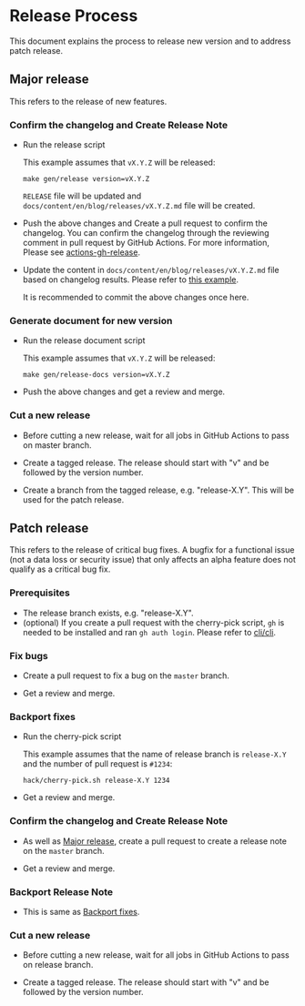 # Release Process
This document explains the process to release new version and to address patch release.

## Major release
This refers to the release of new features.

### Confirm the changelog and Create Release Note
- Run the release script

  This example assumes that `vX.Y.Z` will be released:
  ```shell
  make gen/release version=vX.Y.Z
  ````

  `RELEASE` file will be updated and `docs/content/en/blog/releases/vX.Y.Z.md` file will be created.

- Push the above changes and Create a pull request to confirm the changelog.
  You can confirm the changelog through the reviewing comment in pull request by GitHub Actions.
  For more information, Please see [actions-gh-release](https://github.com/pipe-cd/actions-gh-release).

- Update the content in `docs/content/en/blog/releases/vX.Y.Z.md` file based on changelog results.
  Please refer to [this example](https://github.com/pipe-cd/pipecd/pull/3792/commits/2b59f7f2a492405bf6df905b3823b417e4a10c3e).

  It is recommended to commit the above changes once here.

### Generate document for new version
- Run the release document script

  This example assumes that `vX.Y.Z` will be released:
  ```shell
  make gen/release-docs version=vX.Y.Z
  ````

- Push the above changes and get a review and merge.

### Cut a new release
- Before cutting a new release, wait for all jobs in GitHub Actions to pass on master branch.

- Create a tagged release. The release should start with "v" and be followed by the version number.

- Create a branch from the tagged release, e.g. "release-X.Y". This will be used for the patch release.

## Patch release
This refers to the release of critical bug fixes.
A bugfix for a functional issue (not a data loss or security issue) that only affects an alpha feature does not qualify as a critical bug fix.

### Prerequisites
- The release branch exists, e.g. "release-X.Y".
- (optional) If you create a pull request with the cherry-pick script, `gh` is needed to be installed and ran `gh auth login`. Please refer to [cli/cli](https://github.com/cli/cli).

### Fix bugs
- Create a pull request to fix a bug on the `master` branch.

- Get a review and merge.

### Backport fixes
- Run the cherry-pick script

  This example assumes that the name of release branch is `release-X.Y` and the number of pull request is `#1234`:
  ```shell
  hack/cherry-pick.sh release-X.Y 1234
  ````

- Get a review and merge.

### Confirm the changelog and Create Release Note
- As well as [Major release](https://github.com/pipe-cd/pipecd/blob/master/RELEASES.md#confirm-the-changelog-and-create-release-note), create a pull request to create a release note on the `master` branch.

- Get a review and merge.

### Backport Release Note
- This is same as [Backport fixes](https://github.com/pipe-cd/pipecd/blob/master/RELEASES.md#backport-fixes).

### Cut a new release
- Before cutting a new release, wait for all jobs in GitHub Actions to pass on release branch.

- Create a tagged release. The release should start with "v" and be followed by the version number.

